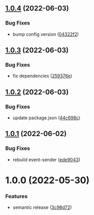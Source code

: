 ## [1.0.4](https://github.com/KL-Engineering/monoceros/compare/event-sender-v1.0.3...event-sender-v1.0.4) (2022-06-03)


### Bug Fixes

* bump config version ([04322f2](https://github.com/KL-Engineering/monoceros/commit/04322f26cee68570bb3f882ce010bccfe8c2414e))

## [1.0.3](https://github.com/KL-Engineering/monoceros/compare/event-sender-v1.0.2...event-sender-v1.0.3) (2022-06-03)


### Bug Fixes

* fix dependencies ([259376e](https://github.com/KL-Engineering/monoceros/commit/259376e0c3feab4564cdcacff58048cffff7299d))

## [1.0.2](https://github.com/KL-Engineering/monoceros/compare/event-sender-v1.0.1...event-sender-v1.0.2) (2022-06-03)


### Bug Fixes

* update package.json ([44c698c](https://github.com/KL-Engineering/monoceros/commit/44c698c18a81172d3898afeb0bb7052089c6963e))

## [1.0.1](https://github.com/KL-Engineering/monoceros/compare/event-sender-v1.0.0...event-sender-v1.0.1) (2022-06-02)


### Bug Fixes

* rebuild event-sender ([ede9043](https://github.com/KL-Engineering/monoceros/commit/ede904310e051ba86666c47e4b096455f7a5df27))

# 1.0.0 (2022-05-30)


### Features

* semantic release ([3c98d72](https://github.com/KL-Engineering/monoceros/commit/3c98d72e7347eecc4a3a48db878ea58e752d2eaf))
